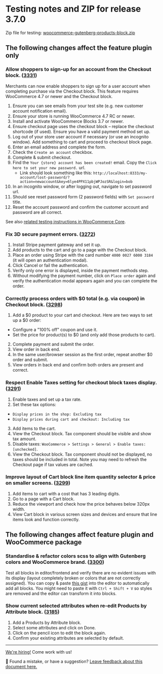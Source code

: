 # Testing notes and ZIP for release 3.7.0

Zip file for testing: [woocommerce-gutenberg-products-block.zip](https://github.com/woocommerce/woocommerce-gutenberg-products-block/files/5220435/woocommerce-gutenberg-products-block.zip)

## The following changes affect the feature plugin only

### Allow shoppers to sign-up for an account from the Checkout block. ([3331](https://github.com/woocommerce/woocommerce-gutenberg-products-block/pull/3331))

Merchants can now enable shoppers to sign up for a user account when completing purchase via the Checkout block. This feature requires WooCommerce 4.7 or newer and the Checkout block.

1. Ensure you can see emails from your test site (e.g. new customer account notification email).
2. Ensure your store is running WooCommerce 4.7 RC or newer.
3. Install and activate WooCommerce Blocks 3.7 or newer.
4. Ensure checkout page uses the checkout block – replace the checkout shortcode (if used). Ensure you have a valid payment method set up.
5. Log out of your store user account if necessary (or use an incognito window). Add something to cart and proceed to checkout block page.
6. Enter an email address and complete the form.
7. Check the `Create an account` checkbox.
8. Complete & submit checkout.
9. Find the `Your {store} account has been created!` email. Copy the `Click here to set your new password.` url.
    - Link should look something like this: `http://localhost:8333/my-account/lost-password/?action=newaccount&key=6lye4PPX11pbjWPJozSR&login=bob`
10. In an incognito window, or after logging out, navigate to set password url.
11. Should see reset password form (2 password fields) with `Set password` title.
12. Reset the account password and confirm the customer account and password are all correct.

See also [related testing instructions in WooCommerce Core](https://github.com/woocommerce/woocommerce/wiki/Release-Testing-Instructions-WooCommerce-4.7#improvements-to-my-account--lost-password-endpoint).

### Fix 3D secure payment errors. ([3272](https://github.com/woocommerce/woocommerce-gutenberg-products-block/pull/3272))

1. Install Stripe payment gateway and set it up.
2. Add products to the cart and go to a page with the Checkout block.
3. Place an order using Stripe with the card number `4000 0027 6000 3184` (it will open an authentication modal).
4. Click Cancel or fail the authentication.
5. Verify only one error is displayed, inside the payment methods step.
6. Without modifying the payment number, click on `Place order` again and verify the authentication modal appears again and you can complete the order.

### Correctly process orders with \$0 total (e.g. via coupon) in Checkout block. ([3298](https://github.com/woocommerce/woocommerce-gutenberg-products-block/pull/3298))

1. Add a $0 product to your cart and checkout. Here are two ways to set up a $0 order:

-   Configure a "100% off" coupon and use it.
-   Set the price for product(s) to \$0 (and only add those products to cart).

2. Complete payment and submit the order.
3. View order in back end.
4. In the same user/browser session as the first order, repeat another \$0 order and submit.
5. View orders in back end and confirm both orders are present and correct.

### Respect Enable Taxes setting for checkout block taxes display. ([3291](https://github.com/woocommerce/woocommerce-gutenberg-products-block/pull/3291))

1. Enable taxes and set up a tax rate.
2. Set these tax options:

-   `Display prices in the shop: Excluding tax`
-   `Display prices during cart and checkout: Including tax`

3. Add items to the cart.
4. View the Checkout block. Tax component should be visible and show tax amount.
5. Disable taxes: `WooCommerce > Settings > General > Enable taxes: [unchecked]`.
6. View the Checkout block. Tax component should not be displayed, no taxes should be included in total. Note you may need to refresh the Checkout page if tax values are cached.

### Improve layout of Cart block line item quantity selector & price on smaller screens. ([3299](https://github.com/woocommerce/woocommerce-gutenberg-products-block/pull/3299))

1. Add items to cart with a cost that has 3 leading digits.
2. Go to a page with a Cart block.
3. Reduce the viewport and check how the price behaves below 320px width.
4. View Cart block in various screen sizes and devices and ensure that line items look and function correctly.

## The following changes affect feature plugin and WooCommerce package

### Standardise & refactor colors scss to align with Gutenberg colors and WooCommerce brand. ([3300](https://github.com/woocommerce/woocommerce-gutenberg-products-block/pull/3300))

Test all blocks in editor/frontend and verify there are no evident issues with its display (layout completely broken or colors that are not correctly assigned). You can copy & paste [this gist](https://gist.github.com/Aljullu/d9c76ed510ae6973bd41dcc4184e8eb2) into the editor to automatically add all blocks. You might need to paste it with `Ctrl + Shift + V` so styles are removed and the editor can transform it into blocks.

### Show current selected attributes when re-edit Products by Attribute block. ([3185](https://github.com/woocommerce/woocommerce-gutenberg-products-block/pull/3185))

1. Add a Products by Attribute block.
2. Select some attributes and click on Done.
3. Click on the pencil icon to edit the block again.
4. Confirm your existing attributes are selected by default.

<!-- FEEDBACK -->

---

[We're hiring!](https://woocommerce.com/careers/) Come work with us!

🐞 Found a mistake, or have a suggestion? [Leave feedback about this document here.](https://github.com/woocommerce/woocommerce-gutenberg-products-block/issues/new?assignees=&labels=type%3A+documentation&template=--doc-feedback.md&title=Feedback%20on%20./docs/testing/releases/370.md)

<!-- /FEEDBACK -->

